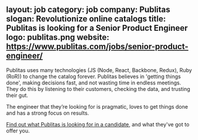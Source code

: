 layout: job
category: job
company: Publitas
slogan: Revolutionize online catalogs
title: Publitas is looking for a Senior Product Engineer
logo: publitas.png
website: https://www.publitas.com/jobs/senior-product-engineer/
---

Publitas uses many technologies (JS (Node, React, Backbone, Redux), Ruby (RoR)) to change the catalog forever. Publitas believes in 'getting things done', making decisions fast, and not wasting time in endless meetings. They do this by listening to their customers, checking the data, and trusting their gut.

The engineer that they’re looking for is pragmatic, loves to get things done and has a strong focus on results. 

[Find out what Publitas is looking for in a candidate](https://www.publitas.com/jobs/senior-product-engineer/), and what they've got to offer you.
